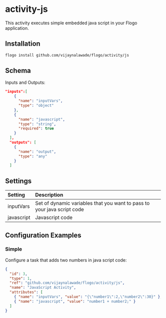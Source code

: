 # activity-js
This activity executes simple embedded java script in your Flogo application.


## Installation

```bash
flogo install github.com/vijaynalawade/flogo/activity/js
```

## Schema
Inputs and Outputs:

```json
"inputs":[
    {
      "name": "inputVars",
      "type": "object"
    },
    {
      "name": "javascript",
      "type": "string",
      "required": true
    }
  ],
  "outputs": [
    {
      "name": "output",
      "type": "any"
    }
  ]
```
## Settings
| Setting   | Description    |
|:----------|:---------------|
| inputVars   | Set of dynamic variables that you want to pass to your java script code |
| javascript  | Javascript code|



## Configuration Examples
### Simple
Configure a task that adds two numbers in java script code:

```json
{
  "id": 3,
  "type": 1,
  "ref": "github.com/vijaynalawade/flogo/activity/js",
  "name": "JavaScript Activity",
  "attributes": [
    { "name": "inputVars", "value": "{\"number1\":2,\"number2\":30}" },
    { "name": "javascript", "value": "number1 + number2;" }
  ]
}
```
